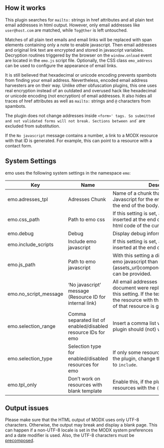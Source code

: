 ## How it works

This plugin searches for `mailto:` strings in href attributes and all plain text
email addresses in html output. However, only email addresses like
`user@host.com` are matched, while `Tog@ther` is left untouched.

Matches of all plain text emails and email links will be replaced with span
elements containing only a note to enable javascript. Then email addresses and
original link text are encrypted and stored in javascript variables. Decryption
routines triggered by the browser on the `window.onload` event are located in
the `emo.js` script file. Optionally, the CSS class `emo_address` can be used to
configure the appearance of email links.

It is still believed that hexadecimal or unicode encoding prevents spambots from
finding your email address. Nevertheless, encoded email address harvesters are
on their way. Unlike other obfuscation plugins, this one uses real encryption
instead of an outdated and overused hack like hexadecimal or unicode encoding
(not encryption) of email addresses. It also hides all traces of href attributes
as well as `mailto:` strings and `@` characters from spambots.

The plugin does not change addresses inside `<form>' tags. So submitted and not
validated forms will not break. Sections between `<!-- emo-exclude -->` and
`<!-- /emo-exclude -->` are excluded from substitution.

If the `No javascript` message contains a number, a link to a MODX resource with
that ID is generated. For example, this can point to a resource with a contact
form.

## System Settings

emo uses the following system settings in the namespace `emo`:

| Key                   | Name                                                          | Description                                                                                                                                                                                           | Default        |
|-----------------------|---------------------------------------------------------------|-------------------------------------------------------------------------------------------------------------------------------------------------------------------------------------------------------|----------------|
| emo.adresses_tpl      | Adresses Chunk                                                | Name of a chunk that contains the Javascript for the encrypted addresses at the end of the body.                                                                                                      | tplEmoAdresses |
| emo.css_path          | Path to emo css                                               | If this setting is set, a link to this css path is inserted at the end of the head area of the html code of the current resource.                                                                     | -              |
| emo.debug             | Debug                                                         | Display debug information.                                                                                                                                                                            | No             |
| emo.include_scripts   | Include emo javascript                                        | If this setting is set, a link to this js path is inserted at the end of the body section.                                                                                                            | Yes            |
| emo.js_path           | Path to emo javascript                                        | With this setting a different location of the emo javascript than {assets_url}components/emo/js/emo.min.js can be provided.                                                                         | -              |
| emo.no_script_message | ‘No javascript’ message (Resource ID for internal link)       | All email addresses in the current document were replaced with the text in this setting. If the text is numeric, a link to the resource with that ID and the pagetitle of that resource is generated. | -              |
| emo.selection_range   | Comma separated list of enabled/disabled resource IDs for emo | Insert a comma list with resource IDs, the plugin should (not) work on.                                                                                                                               | -              |
| emo.selection_type    | Selection type for enabled/disabled resources for emo         | If only some resources should worked by the plugin, change the value of this setting to `include`.                                                                                                    | exclude        |
| emo.tpl_only          | Don’t work on resources with blank template                   | Enable this, if the plugin should work on resources with the `(blank)` template.                                                                                                                      | Yes            |

## Output issues

Please make sure that the HTML output of MODX uses only UTF-8 characters.
Otherwise, the output may break and display a blank page. This can happen if a
non-UTF-8 locale is set in the MODX system preferences and a date modifier is
used. Also, the UTF-8 characters must be [precomposed](https://en.wikipedia.org/wiki/Precomposed_character).
